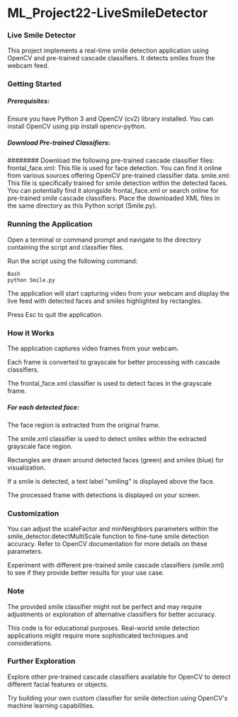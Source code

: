 # ML_Project22-LiveSmileDetector


### Live Smile Detector

This project implements a real-time smile detection application using OpenCV and pre-trained cascade classifiers. It detects smiles from the webcam feed.

### Getting Started

##### Prerequisites:
Ensure you have Python 3 and OpenCV (cv2) library installed. You can install OpenCV using pip install opencv-python.
##### Download Pre-trained Classifiers:
######## Download the following pre-trained cascade classifier files:
frontal_face.xml: This file is used for face detection. You can find it online from various sources offering OpenCV pre-trained classifier data.
smile.xml: This file is specifically trained for smile detection within the detected faces. You can potentially find it alongside frontal_face.xml or search online for pre-trained smile cascade classifiers.
Place the downloaded XML files in the same directory as this Python script (Smile.py).


### Running the Application

Open a terminal or command prompt and navigate to the directory containing the script and classifier files.

Run the script using the following command:
```
Bash
python Smile.py
```
The application will start capturing video from your webcam and display the live feed with detected faces and smiles highlighted by rectangles.

Press Esc to quit the application.

### How it Works

The application captures video frames from your webcam.

Each frame is converted to grayscale for better processing with cascade classifiers.

The frontal_face.xml classifier is used to detect faces in the grayscale frame.

##### For each detected face:
The face region is extracted from the original frame.

The smile.xml classifier is used to detect smiles within the extracted grayscale face region.

Rectangles are drawn around detected faces (green) and smiles (blue) for visualization.

If a smile is detected, a text label "smiling" is displayed above the face.

The processed frame with detections is displayed on your screen.

### Customization

You can adjust the scaleFactor and minNeighbors parameters within the smile_detector.detectMultiScale function to fine-tune smile detection accuracy. Refer to OpenCV documentation for more details on these parameters.

Experiment with different pre-trained smile cascade classifiers (smile.xml) to see if they provide better results for your use case.


### Note

The provided smile classifier might not be perfect and may require adjustments or exploration of alternative classifiers for better accuracy.

This code is for educational purposes. Real-world smile detection applications might require more sophisticated techniques and considerations.

### Further Exploration

Explore other pre-trained cascade classifiers available for OpenCV to detect different facial features or objects.

Try building your own custom classifier for smile detection using OpenCV's machine learning capabilities.
